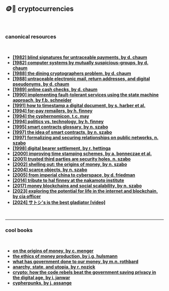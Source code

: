 ## 🪙🏴 cryptocurrencies 


<br>

### canonical resources

<br>

* **[[1982] blind signatures for untraceable payments, by d. chaum](https://sceweb.sce.uhcl.edu/yang/teaching/csci5234WebSecurityFall2011/Chaum-blind-signatures.PDF)**
* **[[1982] computer systems by mutually suspicious-groups, by d. chaum](https://nakamotoinstitute.org/static/docs/computer-systems-by-mutually-suspicious-groups.pdf)**
* **[[1988] the dining cryptographers problem, by d. chaum](http://7fa6xlti5joarlmkuhjaifa47ukgcwz6tfndgax45ocyn4rixm632jid.onion/anonbib/cache/chaum-dc.pdf)**
* **[[1988] untraceable electronic mail, return addresses, and digital pseudonyms, by d. chaum](https://nakamotoinstitute.org/static/docs/untraceable-electronic-mail.pdf)**
* **[[1989] online cash checks, by d. chaum](https://nakamotoinstitute.org/online-cash-checks/)**
* **[[1990] implementing fault-tolerant services using the state machine approach, by f.b. schneider](https://nakamotoinstitute.org/static/docs/implementing-fault-tolerant-services.pdf)**
* **[[1991] how to timestamp a digital document, by s. harber et al.](http://www.staroceans.org/e-book/Haber_Stornetta.pdf)**
* **[[1994] for-pay remailers, by h. finney](https://nakamotoinstitute.org/for-pay-remailers/)**
 * **[[1994] the cyphernomicon, t.c. may](https://nakamotoinstitute.org/static/docs/cyphernomicon.txt)**
* **[[1994] politics vs. technology, by h. finney](https://nakamotoinstitute.org/politics-vs-technology/)**
* **[[1995] smart contracts glossary, by n. szabo](https://web.archive.org/web/20160417212209/http://szabo.best.vwh.net/smart_contracts_glossary.html)**
* **[[1997] the idea of smart contracts, by n. szabo](https://nakamotoinstitute.org/the-idea-of-smart-contracts/)**
* **[[1997] formalizing and securing relationships on public networks, n. szabo](https://nakamotoinstitute.org/formalizing-securing-relationships/)**
* **[[1998] digital bearer settlement, by r. hettinga](https://nakamotoinstitute.org/static/docs/the-geodesic-market.pdf)**
* **[[2000] improving time stamping schemes, by a. bonneczae et al.](https://nakamotoinstitute.org/static/docs/improving-time-stamping-schemes.pdf)**
* **[[2001] trusted third parties are security holes, n. szabo](https://nakamotoinstitute.org/trusted-third-parties/)**
* **[[2002] shelling out: the origins of money, by n. szabo](https://nakamotoinstitute.org/shelling-out/)**
* **[[2004] scarce objects, by n. szabo](https://nakamotoinstitute.org/scarce-objects/)**
* **[[2005] from imperial china to cyberspace, by d. friedman](http://www.daviddfriedman.com/Academic/Course_Pages/analytical_methods_08/china_to_cyberspace.htm)**
 * **[[2014] tribute to hal finney at the nakamoto institute](https://nakamotoinstitute.org/finney/)**
* **[[2017] money blockchains and social scalability, by n. szabo](https://nakamotoinstitute.org/money-blockchains-and-social-scalability/)**
* **[[2023] exploring the potential for life in the internet and blockchain, by cia officer](https://officercia.mirror.xyz/hsKGwmqe2-B5xR1V-qydYwgLwGLuMliUsudxQ6yXiiE)**
* **[[2024] サトシ's is the best gladiator [video]](https://www.youtube.com/watch?v=5lPH2WbkwyU)**

<br>

---

### cool books

<br>

* **[on the origins of money, by c. menger](https://nakamotoinstitute.org/static/docs/on-the-origins-of-money.pdf)**
* **[the ethics of money production, by j.g. hulsmann](https://nakamotoinstitute.org/static/docs/the-ethics-of-money-production.pdf)**
* **[what has government done to our money, by m.n. rothbard](https://nakamotoinstitute.org/static/docs/what-has-government-done-to-our-money.pdf)**
* **[anarchy, state, and utopia, by r. nozick](https://antilogicalism.com/wp-content/uploads/2018/04/anarchy-state-utopia.pdf)**
* **[crypto: how the code rebels beat the government saving privacy in the digital age, by i. janwar](https://www.academia.edu/4903403/Crypto_How_the_Code_Rebels_Beat_the_Government_Saving_Privacy_in_the_Digital_Age)**
* **[cypherpunks, by j. assange](https://www.orbooks.com/catalog/cypherpunks/)**
 
<br>
